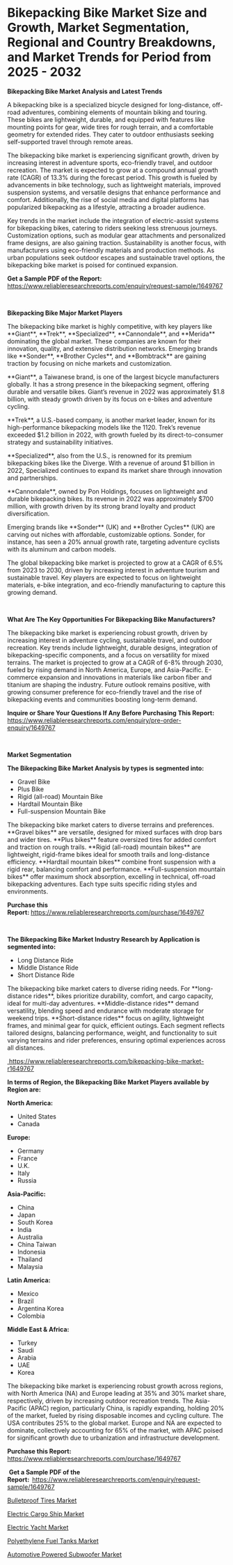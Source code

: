 <p><h1>Bikepacking Bike Market Size and Growth, Market Segmentation, Regional and Country Breakdowns, and Market Trends for Period from 2025 -  2032</h1></p><p><strong>Bikepacking Bike Market Analysis and Latest Trends</strong></p>
<p><p>A bikepacking bike is a specialized bicycle designed for long-distance, off-road adventures, combining elements of mountain biking and touring. These bikes are lightweight, durable, and equipped with features like mounting points for gear, wide tires for rough terrain, and a comfortable geometry for extended rides. They cater to outdoor enthusiasts seeking self-supported travel through remote areas.</p><p>The bikepacking bike market is experiencing significant growth, driven by increasing interest in adventure sports, eco-friendly travel, and outdoor recreation. The market is expected to grow at a compound annual growth rate (CAGR) of 13.3% during the forecast period. This growth is fueled by advancements in bike technology, such as lightweight materials, improved suspension systems, and versatile designs that enhance performance and comfort. Additionally, the rise of social media and digital platforms has popularized bikepacking as a lifestyle, attracting a broader audience.</p><p>Key trends in the market include the integration of electric-assist systems for bikepacking bikes, catering to riders seeking less strenuous journeys. Customization options, such as modular gear attachments and personalized frame designs, are also gaining traction. Sustainability is another focus, with manufacturers using eco-friendly materials and production methods. As urban populations seek outdoor escapes and sustainable travel options, the bikepacking bike market is poised for continued expansion.</p></p>
<p><strong>Get a Sample PDF of the Report:&nbsp;</strong> <a href="https://www.reliableresearchreports.com/enquiry/request-sample/1649767?utm_campaign=7&utm_medium=2&utm_source=Github&utm_content=ia&utm_term=22012025&utm_id=bikepacking-bike">https://www.reliableresearchreports.com/enquiry/request-sample/1649767</a></p>
<p>&nbsp;</p>
<p><strong>Bikepacking Bike Major Market Players</strong></p>
<p><p>The bikepacking bike market is highly competitive, with key players like **Giant**, **Trek**, **Specialized**, **Cannondale**, and **Merida** dominating the global market. These companies are known for their innovation, quality, and extensive distribution networks. Emerging brands like **Sonder**, **Brother Cycles**, and **Bombtrack** are gaining traction by focusing on niche markets and customization.</p><p>**Giant**, a Taiwanese brand, is one of the largest bicycle manufacturers globally. It has a strong presence in the bikepacking segment, offering durable and versatile bikes. Giant’s revenue in 2022 was approximately $1.8 billion, with steady growth driven by its focus on e-bikes and adventure cycling.</p><p>**Trek**, a U.S.-based company, is another market leader, known for its high-performance bikepacking models like the 1120. Trek’s revenue exceeded $1.2 billion in 2022, with growth fueled by its direct-to-consumer strategy and sustainability initiatives.</p><p>**Specialized**, also from the U.S., is renowned for its premium bikepacking bikes like the Diverge. With a revenue of around $1 billion in 2022, Specialized continues to expand its market share through innovation and partnerships.</p><p>**Cannondale**, owned by Pon Holdings, focuses on lightweight and durable bikepacking bikes. Its revenue in 2022 was approximately $700 million, with growth driven by its strong brand loyalty and product diversification.</p><p>Emerging brands like **Sonder** (UK) and **Brother Cycles** (UK) are carving out niches with affordable, customizable options. Sonder, for instance, has seen a 20% annual growth rate, targeting adventure cyclists with its aluminum and carbon models.</p><p>The global bikepacking bike market is projected to grow at a CAGR of 6.5% from 2023 to 2030, driven by increasing interest in adventure tourism and sustainable travel. Key players are expected to focus on lightweight materials, e-bike integration, and eco-friendly manufacturing to capture this growing demand.</p></p>
<p>&nbsp;</p>
<p><strong>What Are The Key Opportunities For Bikepacking Bike Manufacturers?</strong></p>
<p><p>The bikepacking bike market is experiencing robust growth, driven by increasing interest in adventure cycling, sustainable travel, and outdoor recreation. Key trends include lightweight, durable designs, integration of bikepacking-specific components, and a focus on versatility for mixed terrains. The market is projected to grow at a CAGR of 6-8% through 2030, fueled by rising demand in North America, Europe, and Asia-Pacific. E-commerce expansion and innovations in materials like carbon fiber and titanium are shaping the industry. Future outlook remains positive, with growing consumer preference for eco-friendly travel and the rise of bikepacking events and communities boosting long-term demand.</p></p>
<p><strong>Inquire or Share Your Questions If Any Before Purchasing This Report:</strong> <a href="https://www.reliableresearchreports.com/enquiry/pre-order-enquiry/1649767?utm_campaign=7&utm_medium=2&utm_source=Github&utm_content=ia&utm_term=22012025&utm_id=bikepacking-bike">https://www.reliableresearchreports.com/enquiry/pre-order-enquiry/1649767</a></p>
<p>&nbsp;</p>
<p><strong>Market Segmentation</strong></p>
<p><strong>The Bikepacking Bike Market Analysis by types is segmented into:</strong></p>
<p><ul><li>Gravel Bike</li><li>Plus Bike</li><li>Rigid (all-road) Mountain Bike</li><li>Hardtail Mountain Bike</li><li>Full-suspension Mountain Bike</li></ul></p>
<p><p>The bikepacking bike market caters to diverse terrains and preferences. **Gravel bikes** are versatile, designed for mixed surfaces with drop bars and wider tires. **Plus bikes** feature oversized tires for added comfort and traction on rough trails. **Rigid (all-road) mountain bikes** are lightweight, rigid-frame bikes ideal for smooth trails and long-distance efficiency. **Hardtail mountain bikes** combine front suspension with a rigid rear, balancing comfort and performance. **Full-suspension mountain bikes** offer maximum shock absorption, excelling in technical, off-road bikepacking adventures. Each type suits specific riding styles and environments.</p></p>
<p><strong>Purchase this Report:&nbsp;</strong><a href="https://www.reliableresearchreports.com/purchase/1649767?utm_campaign=7&utm_medium=2&utm_source=Github&utm_content=ia&utm_term=22012025&utm_id=bikepacking-bike">https://www.reliableresearchreports.com/purchase/1649767</a></p>
<p>&nbsp;</p>
<p><strong>The Bikepacking Bike Market Industry Research by Application is segmented into:</strong></p>
<p><ul><li>Long Distance Ride</li><li>Middle Distance Ride</li><li>Short Distance Ride</li></ul></p>
<p><p>The bikepacking bike market caters to diverse riding needs. For **long-distance rides**, bikes prioritize durability, comfort, and cargo capacity, ideal for multi-day adventures. **Middle-distance rides** demand versatility, blending speed and endurance with moderate storage for weekend trips. **Short-distance rides** focus on agility, lightweight frames, and minimal gear for quick, efficient outings. Each segment reflects tailored designs, balancing performance, weight, and functionality to suit varying terrains and rider preferences, ensuring optimal experiences across all distances.</p></p>
<p><a href="https://www.reliableresearchreports.com/bikepacking-bike-market-r1649767?utm_campaign=7&utm_medium=2&utm_source=Github&utm_content=ia&utm_term=22012025&utm_id=bikepacking-bike">&nbsp;https://www.reliableresearchreports.com/bikepacking-bike-market-r1649767</a></p>
<p><strong>In terms of Region, the Bikepacking Bike Market Players available by Region are:</strong></p>
<p>
    <p> <strong> North America: </strong>
        <ul>
            <li>United States</li>
            <li>Canada</li>
        </ul>
        </p> 
    <p> <strong> Europe: </strong>
        <ul>
            <li>Germany</li>
            <li>France</li>
            <li>U.K.</li>
            <li>Italy</li>
            <li>Russia</li>
        </ul>
        </p> 
    <p> <strong> Asia-Pacific: </strong>
        <ul>
            <li>China</li>
            <li>Japan</li>
            <li>South Korea</li>
            <li>India</li>
            <li>Australia</li>
            <li>China Taiwan</li>
            <li>Indonesia</li>
            <li>Thailand</li>
            <li>Malaysia</li>
        </ul>
        </p> 
    <p> <strong> Latin America: </strong>
        <ul>
            <li>Mexico</li>
            <li>Brazil</li>
            <li>Argentina Korea</li>
            <li>Colombia</li>
        </ul>
        </p> 
    <p> <strong> Middle East & Africa: </strong>
        <ul>
            <li>Turkey</li>
            <li>Saudi</li>
            <li>Arabia</li>
            <li>UAE</li>
            <li>Korea</li>
        </ul>
    </p>
    </p>
<p><p>The bikepacking bike market is experiencing robust growth across regions, with North America (NA) and Europe leading at 35% and 30% market share, respectively, driven by increasing outdoor recreation trends. The Asia-Pacific (APAC) region, particularly China, is rapidly expanding, holding 20% of the market, fueled by rising disposable incomes and cycling culture. The USA contributes 25% to the global market. Europe and NA are expected to dominate, collectively accounting for 65% of the market, with APAC poised for significant growth due to urbanization and infrastructure development.</p></p>
<p><strong>Purchase this Report: </strong><a href="https://www.reliableresearchreports.com/purchase/1649767?utm_campaign=7&utm_medium=2&utm_source=Github&utm_content=ia&utm_term=22012025&utm_id=bikepacking-bike">https://www.reliableresearchreports.com/purchase/1649767</a></p>
<p>&nbsp;<strong>Get a Sample PDF of the Report:&nbsp;&nbsp;</strong><a href="https://www.reliableresearchreports.com/enquiry/request-sample/1649767?utm_campaign=7&utm_medium=2&utm_source=Github&utm_content=ia&utm_term=22012025&utm_id=bikepacking-bike">https://www.reliableresearchreports.com/enquiry/request-sample/1649767</a></p>
<p><strong></strong></p>
<p><p><a href="https://github.com/FahadAhmed223/Market-Research-Report-List-1/blob/main/bulletproof-tires-market.md?utm_campaign=7&utm_medium=2&utm_source=Github&utm_content=ia&utm_term=22012025&utm_id=bikepacking-bike">Bulletproof Tires Market</a></p><p><a href="https://github.com/sherikacas30/Market-Research-Report-List-1/blob/main/electric-cargo-ship-market.md?utm_campaign=7&utm_medium=2&utm_source=Github&utm_content=ia&utm_term=22012025&utm_id=bikepacking-bike">Electric Cargo Ship Market</a></p><p><a href="https://github.com/angelajermaine/Market-Research-Report-List-5/blob/main/electric-yacht-market.md?utm_campaign=7&utm_medium=2&utm_source=Github&utm_content=ia&utm_term=22012025&utm_id=bikepacking-bike">Electric Yacht Market</a></p><p><a href="https://github.com/oliveroste6/Market-Research-Report-List-1/blob/main/polyethylene-fuel-tanks-market.md?utm_campaign=7&utm_medium=2&utm_source=Github&utm_content=ia&utm_term=22012025&utm_id=bikepacking-bike">Polyethylene Fuel Tanks Market</a></p><p><a href="https://github.com/NargisHussain432/Market-Research-Report-List-1/blob/main/automotive-powered-subwoofer-market.md?utm_campaign=7&utm_medium=2&utm_source=Github&utm_content=ia&utm_term=22012025&utm_id=bikepacking-bike">Automotive Powered Subwoofer Market</a></p></p>